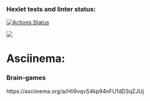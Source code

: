 ### Hexlet tests and linter status:
[![Actions Status](https://github.com/IXIIIK/python-project-lvl1/workflows/hexlet-check/badge.svg)](https://github.com/IXIIIK/python-project-lvl1/actions)

<a href="https://codeclimate.com/github/IXIIIK/python-project-lvl1/maintainability"><img src="https://api.codeclimate.com/v1/badges/2ae8dd4c4f0debcaa142/maintainability"/></a>

<h1>Asciinema:</h1>

<h3>Brain-games</h3>
https://asciinema.org/a/Hli9vqvS4kp94nFU1dD3qZJUj
